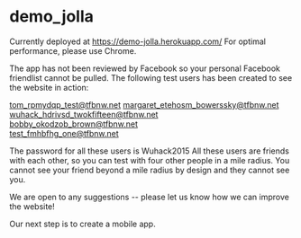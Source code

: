 # demo_jolla
Currently deployed at https://demo-jolla.herokuapp.com/
For optimal performance, please use Chrome.

The app has not been reviewed by Facebook so your personal Facebook friendlist cannot be pulled.
The following test users has been created to see the website in action:

tom_rpmydqp_test@tfbnw.net
margaret_etehosm_bowerssky@tfbnw.net	
wuhack_hdrivsd_twokfifteen@tfbnw.net	
bobby_okodzob_brown@tfbnw.net	
test_fmhbfhg_one@tfbnw.net	

The password for all these users is Wuhack2015
All these users are friends with each other, so you can test with four other people in a mile radius.
You cannot see your friend beyond a mile radius by design and they cannot see you.

We are open to any suggestions -- please let us know how we can improve the website!

Our next step is to create a mobile app.
